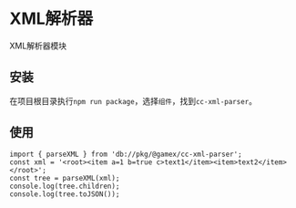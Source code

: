 # XML解析器

XML解析器模块

## 安装

在项目根目录执行```npm run package```，选择```组件```，找到```cc-xml-parser```。

## 使用

```TS
import { parseXML } from 'db://pkg/@gamex/cc-xml-parser';
const xml = '<root><item a=1 b=true c>text1</item><item>text2</item></root>';
const tree = parseXML(xml);
console.log(tree.children);
console.log(tree.toJSON());
```
